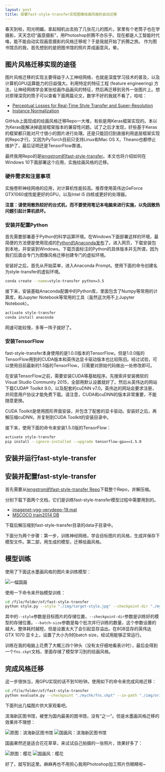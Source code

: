 ```yaml
---
layout: post
title: 部署fast-style-transfer实现图像绘画风格的自动迁移
---
```


春天到啦，阳光明媚，拿起相机出去拍了几张花儿的图片。家里有个老筒子也在学摄影，天天念叨“画意摄影”，用Photoshop折腾不亦乐乎。现在都是人工智能时代咯，能不能自动实现画意摄影的风格迁移呢？于是我就开始了折腾之旅。 作为图书馆员的我，首先想到的是把图书馆的照片弄成画意风，晕。

## 图片风格迁移实现的途径

图片风格迁移的实现主要得益于人工神经网络，也就是深度学习技术的普及，以及计算机GPU运算能力的日益强大。利用特定的特征工程 (feature engineering) 方法，让神经网络学会某张绘画作品画风的特征，然后再迁移到另外一张图片上。想对原理深究的筒子可以查看下面两篇论文，数学不好的我就不看了，哈哈：

* [Perceptual Losses for Real-Time Style Transfer and Super-Resolution](http://cs.stanford.edu/people/jcjohns/eccv16/) 
* [Instance Normalization](https://arxiv.org/abs/1607.08022) 

GitHub上面现成的绘画风格迁移Repo一大堆，有些是用Keras框架实现的。本以为Keras能解决掉底层框架版本的兼容性问题。试了之后才发现，好些基于Keras的框架都只能对尺寸很小的图片进行处理。还是只能回归到直接利用底层框架实现的Repo才行。又因为PyTorch目前只支持Linux和Mac OS X，Theano也都停止维护了，最后证明还是TensorFlow靠谱。

最终我用Repo的是[lengstrom的fast-style-transfer](https://github.com/lengstrom/fast-style-transfer)。本文也将介绍如何在Windows 10下面部署这个应用，实施绘画风格的迁移。

###  硬件需求和注意事项

实施卷积神经网络的应用，对计算机性能较高。推荐使用英伟达GeForce GTX1060或性能更好的GPU，以及Intel i5 四核或更好的处理器。

**注意：请使用散热较好的台式机，而不要使用笔记本电脑来进行实施，以免因散热问题引起计算机损坏。**

### 安装并配置Python

首先需要部署基于Python的科学运算环境。在Windows下面部署这样的环境，最简便的方法便是使用现成的[Python的Anaconda发布](https://www.anaconda.com/download/)了。进入网页，下载安装包到本地，并安装到Windows。下载页面标注的Python的具体版本并无所谓，因为我们后面会专门为图像风格迁移创建专门的虚拟环境。

安装好之后，首先从开始菜单，进入Anaconda Prompt。使用下面的命令创建名为style-transfer的虚拟环境。

```bash
conda create --name=style-transfer python=3.5
```

接下来，安装基础Anaconda配置中的Python库，里面包含了Numpy等常用的计算库，和Jupyter Notebook等常用的工具（虽然这次用不上Jupyter Notebook）。

```bash
activate style-transfer
conda install anaconda
```

网速可能较慢，多等一阵子就好了。

### 安装TensorFlow

fast-style-transfer本身使用的是1.0.0版本的TensorFlow。但是1.0.0版的TensorFlow用到的CUDA版本和英伟达显卡驱动版本也比较陈旧。经过试验，可以使用目前最新的1.5版的TensorFlow，只需要对原始代码做出一处修改即可。

在安装TensorFlow之前，需要安装CUDA等基础程序。先搜索并安装微软的Visual Studio Community 2015，全部用默认设置就好了。然后从英伟达的网站下载CUDA® Toolkit 9.0，以及配套的cuDNN v7.0。英伟达的网站会要求注册，并同意用户协议才能免费下载。请注意，CUDA和cuDNN的版本非常重要，不能随意更换。

CUDA Toolkit是使用图形界面安装，并包含了配套的显卡驱动。安装好之后，再解压缩cuDNN，并复制到CUDA Toolkit的安装目录中。

接下来，使用下面的命令来安装1.5.0版的TensorFlow：

```bash
activate style-transfer
pip install --ignore-installed --upgrade tensorflow-gpu==1.5.0
```

## 安装并运行fast-style-transfer

## 安装并配置fast-style-transfer

首先需要从[lengstrom的fast-style-transfer Repo](https://github.com/lengstrom/fast-style-transfer)下载整个Repo，并解压缩。

分别下载下面两个文档，它们是训练fast-style-transfer模型过程中需要用到的。

* [imagenet-vgg-verydeep-19.mat](http://www.vlfeat.org/matconvnet/models/beta16/) 
* [MSCOCO train2014 DB](http://msvocds.blob.core.windows.net/coco2014/train2014.zip) 

下载后解压缩到fast-style-transfer目录的data子目录中。

下面分为两个步骤：第一步，训练神经网络，学会目标图片的风格，生成并保存下模型文件。第二部，用生成的模型，迁移绘画风格。

## 模型训练

使用了下面这水墨画风格的图片来训练模型：

![一幅国画](https://scanthony.github.io/images/target-style.jpg)

使用一下命令来开始模型训练：

```bash
cd /file/folder/of/fast-style-transfer
python style.py --style "./img/target-style.jpg" --checkpoint-dir "./mychk" --content-weight 1.5e1 --checkpoint-iterations 2000 --batch-size 9
```

其中的`--style`参数是目标图片的存储位置，`--checkpoint-dir`参数是训练好的模型的存储位置。`--batch-size`参数是每个批次并行训练的数量，这个参数设置的越大，整体耗时越短，但是设置太大了会引起显存溢出。在8GB显存的英伟达 GTX 1070 显卡上，设置了大小为9的batch size，经试用能够正常运行。

训练在我的电脑上花费了大概三四个钟头（没有太仔细地看表计时），最后会得到一个`fns.ckpt`文档，里面存储了模型学习到的绘画风格。

## 完成风格迁移

这一步很快当，用GPU实现的话不到10秒钟。使用如下的命令来完成风格迁移：

```bash
cd /file/folder/of/fast-style-transfer
python evaluate.py --checkpoint "./mychk/fns.ckpt" --in-path "./img/orinigal-image.jpg" --out-path "./img/processed-image.jpg"
```

下面列出几幅图片供大家观看吧。

滨海新区图书馆，被誉为国内最美的图书馆，没有“之一”。但是水墨画风格迁移的效果并不理想：

![原图：滨海新区图书馆](https://scanthony.github.io/images/Tianjin-Binhai-Library.jpg)
![国画风：滨海新区图书馆](https://scanthony.github.io/images/Tianjin-Binhai-Library-styled.jpg)

国画果然还是适合花花草草，来试试自己拍摄的一张照片，效果好多了：

![原图：樱花](https://scanthony.github.io/images/sakura.jpg)
![国画风：樱花](https://scanthony.github.io/images/sakura-styled.jpg)

好了，就写到这里。麻麻再也不用担心我用Photoshop加工照片伤眼睛啦~